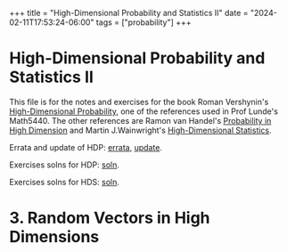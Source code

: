 +++
title = "High-Dimensional Probability and Statistics II"
date = "2024-02-11T17:53:24-06:00"
tags = ["probability"]
+++

# High-Dimensional Probability and Statistics II

This file is for the notes and exercises for the book Roman Vershynin's  [High-Dimensional Probability](/pdfs/HDP-book.pdf), one of the references used in Prof Lunde's Math5440. The other references are Ramon van Handel's [Probability in High Dimension](\pdfs\PHD-book.pdf) and Martin J.Wainwright's [High-Dimensional Statistics](/pdfs/HDS-book.pdf).

Errata and update of HDP: [errata](/pdfs/Vershynin-Errata-2020.pdf), [update](/pdfs/Vershynin-Updates-2020.pdf).

Exercises solns for HDP: [soln](https://zhuanlan.zhihu.com/p/338822722).

Exercises solns for HDS: [soln](https://high-dimensional-statistics.github.io/).

# 3. Random Vectors in High Dimensions